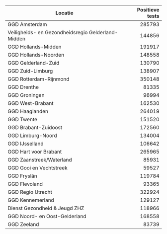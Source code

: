 | Locatie | Positieve tests |
|---------|----------------:|
| GGD Amsterdam                            | 285793 |
| Veiligheids- en Gezondheidsregio Gelderland-Midden | 144856 |
| GGD Hollands-Midden                      | 191917 |
| GGD Hollands-Noorden                     | 148558 |
| GGD Gelderland-Zuid                      | 130790 |
| GGD Zuid-Limburg                         | 138907 |
| GGD Rotterdam-Rijnmond                   | 350148 |
| GGD Drenthe                              | 81335 |
| GGD Groningen                            | 96994 |
| GGD West-Brabant                         | 162530 |
| GGD Haaglanden                           | 264019 |
| GGD Twente                               | 151520 |
| GGD Brabant-Zuidoost                     | 172560 |
| GGD Limburg-Noord                        | 134004 |
| GGD IJsselland                           | 106642 |
| GGD Hart voor Brabant                    | 265965 |
| GGD Zaanstreek/Waterland                 | 85931 |
| GGD Gooi en Vechtstreek                  | 59527 |
| GGD Fryslân                              | 119784 |
| GGD Flevoland                            | 93365 |
| GGD Regio Utrecht                        | 322924 |
| GGD Kennemerland                         | 129127 |
| Dienst Gezondheid & Jeugd ZHZ            | 118966 |
| GGD Noord- en Oost-Gelderland            | 168558 |
| GGD Zeeland                              | 83739 |
